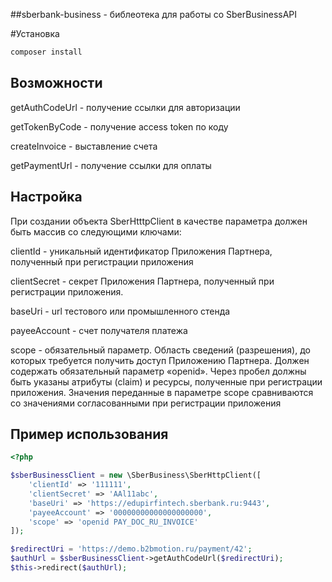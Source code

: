 ##sberbank-business - библеотека для работы со SberBusinessAPI

#Установка

```bash
composer install
```

## Возможности
getAuthCodeUrl - получение ссылки для авторизации

getTokenByCode - получение access token по коду

createInvoice - выставление счета

getPaymentUrl - получение ссылки для оплаты

## Настройка
При создании объекта SberHtttpClient в качестве параметра должен быть массив со следующими ключами:

clientId - уникальный идентификатор Приложения Партнера, полученный при регистрации приложения

clientSecret - секрет Приложения Партнера, полученный при регистрации приложения.

baseUri - url тестового или промышленного стенда

payeeAccount - счет получателя платежа

scope - обязательный параметр. Область сведений (разрешения), до которых требуется получить доступ Приложению Партнера. Должен содержать обязательный параметр «openid». Через пробел должны быть указаны атрибуты (claim) и ресурсы, полученные при регистрации приложения. Значения переданные в параметре scope сравниваются со значениями согласованными при регистрации приложения

## Пример использования
```php
<?php

$sberBusinessClient = new \SberBusiness\SberHttpClient([
    'clientId' => '111111',
    'clientSecret' => 'AAl11abc',
    'baseUri' => 'https://edupirfintech.sberbank.ru:9443',
    'payeeAccount' => '00000000000000000000',
    'scope' => 'openid PAY_DOC_RU_INVOICE'
]);

$redirectUri = 'https://demo.b2bmotion.ru/payment/42';
$authUrl = $sberBusinessClient->getAuthCodeUrl($redirectUri);
$this->redirect($authUrl);
```

